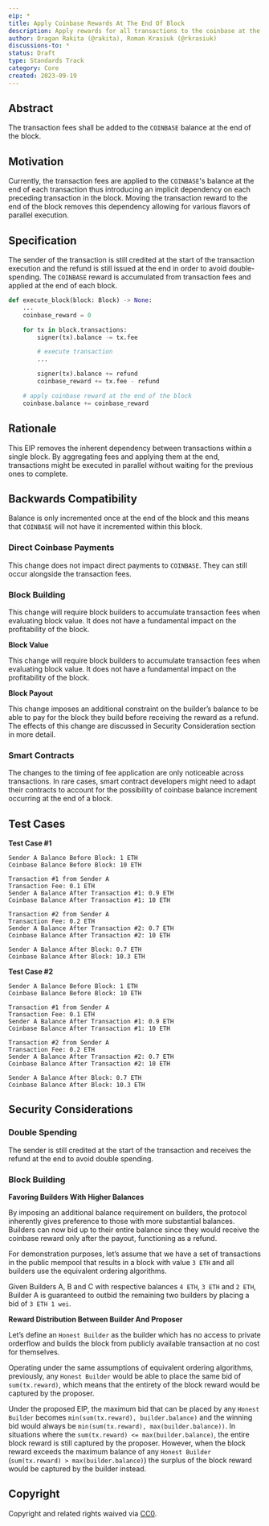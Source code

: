 ```yaml
---
eip: *
title: Apply Coinbase Rewards At The End Of Block
description: Apply rewards for all transactions to the coinbase at the end of the block.
author: Dragan Rakita (@rakita), Roman Krasiuk (@rkrasiuk)
discussions-to: *
status: Draft
type: Standards Track
category: Core
created: 2023-09-19
---
```


## Abstract

The transaction fees shall be added to the `COINBASE` balance at the end of the block.

## Motivation

Currently, the transaction fees are applied to the `COINBASE`'s balance at the end of each transaction thus introducing an implicit dependency on each preceding transaction in the block. Moving the transaction reward to the end of the block removes this dependency allowing for various flavors of parallel execution.

## Specification

The sender of the transaction is still credited at the start of the transaction execution and the refund is still issued at the end in order to avoid double-spending. The `COINBASE` reward is accumulated from transaction fees and applied at the end of each block.

```python
def execute_block(block: Block) -> None:
	...
	coinbase_reward = 0

	for tx in block.transactions:
		signer(tx).balance -= tx.fee

		# execute transaction
		...

		signer(tx).balance += refund
		coinbase_reward += tx.fee - refund 

	# apply coinbase reward at the end of the block
	coinbase.balance += coinbase_reward
```

## Rationale

This EIP removes the inherent dependency between transactions within a single block. By aggregating fees and applying them at the end, transactions might be executed in parallel without waiting for the previous ones to complete.

## Backwards Compatibility

Balance is only incremented once at the end of the block and this means that `COINBASE` will not have it incremented within this block.

### Direct Coinbase Payments

This change does not impact direct payments to `COINBASE`. They can still occur alongside the transaction fees.

### Block Building

This change will require block builders to accumulate transaction fees when evaluating block value. It does not have a fundamental impact on the profitability of the block.

**Block Value**

This change will require block builders to accumulate transaction fees when evaluating block value. It does not have a fundamental impact on the profitability of the block.

**Block Payout**

This change imposes an additional constraint on the builder’s balance to be able to pay for the block they build before receiving the reward as a refund. The effects of this change are discussed in Security Consideration section in more detail.

### Smart Contracts

The changes to the timing of fee application are only noticeable across transactions. In rare cases, smart contract developers might need to adapt their contracts to account for the possibility of coinbase balance increment occurring at the end of a block.

## Test Cases

**Test Case #1**

```
Sender A Balance Before Block: 1 ETH
Coinbase Balance Before Block: 10 ETH

Transaction #1 from Sender A
Transaction Fee: 0.1 ETH
Sender A Balance After Transaction #1: 0.9 ETH
Coinbase Balance After Transaction #1: 10 ETH

Transaction #2 from Sender A
Transaction Fee: 0.2 ETH 
Sender A Balance After Transaction #2: 0.7 ETH
Coinbase Balance After Transaction #2: 10 ETH

Sender A Balance After Block: 0.7 ETH
Coinbase Balance After Block: 10.3 ETH
```

**Test Case #2**

```
Sender A Balance Before Block: 1 ETH
Coinbase Balance Before Block: 10 ETH

Transaction #1 from Sender A
Transaction Fee: 0.1 ETH
Sender A Balance After Transaction #1: 0.9 ETH
Coinbase Balance After Transaction #1: 10 ETH

Transaction #2 from Sender A
Transaction Fee: 0.2 ETH 
Sender A Balance After Transaction #2: 0.7 ETH
Coinbase Balance After Transaction #2: 10 ETH

Sender A Balance After Block: 0.7 ETH
Coinbase Balance After Block: 10.3 ETH
```

## Security Considerations

### Double Spending

The sender is still credited at the start of the transaction and receives the refund at the end to avoid double spending.

### Block Building

**Favoring Builders With Higher Balances**

By imposing an additional balance requirement on builders, the protocol inherently gives preference to those with more substantial balances. Builders can now bid up to their entire balance since they would receive the coinbase reward only after the payout, functioning as a refund.

For demonstration purposes, let’s assume that we have a set of transactions in the public mempool that results in a block with value `3 ETH`  and all builders use the equivalent ordering algorithms.

Given Builders A, B and C with respective balances `4 ETH`, `3 ETH` and `2 ETH`, Builder A is guaranteed to outbid the remaining two builders by placing a bid of `3 ETH 1 wei`.

**Reward Distribution Between Builder And Proposer**

Let’s define an `Honest Builder` as the builder which has no access to private orderflow and builds the block from publicly available transaction at no cost for themselves.

Operating under the same assumptions of equivalent ordering algorithms, previously, any `Honest Builder` would be able to place the same bid of `sum(tx.reward)`, which means that the entirety of the block reward would be captured by the proposer.

Under the proposed EIP, the maximum bid that can be placed by any `Honest Builder` becomes `min(sum(tx.reward), builder.balance)` and the winning bid would always be `min(sum(tx.reward), max(builder.balance))`. In situations where the `sum(tx.reward) <= max(builder.balance)`, the entire block reward is still captured by the proposer. However, when the block reward exceeds the maximum balance of any `Honest Builder` (`sum(tx.reward) > max(builder.balance)`) the surplus of the block reward would be captured by the builder instead.

## Copyright

Copyright and related rights waived via [CC0](../LICENSE.md).
